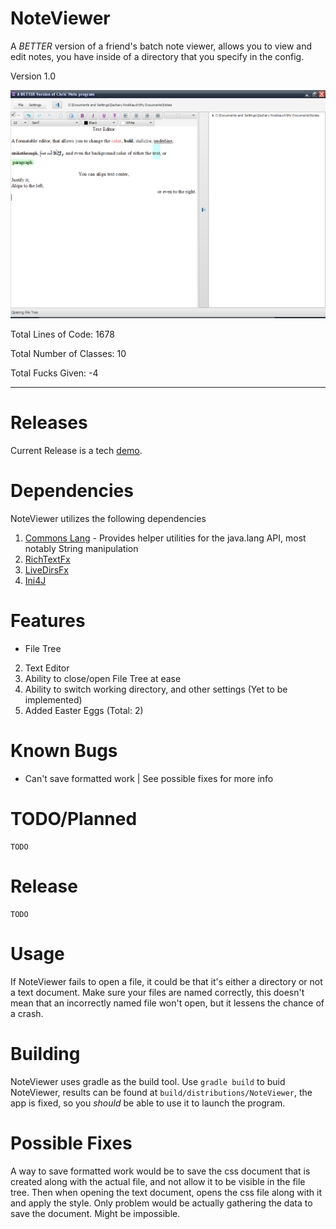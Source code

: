 # NoteViewer

A *BETTER* version of a friend's batch note viewer, allows you to view and edit notes, you have inside of a directory that you specify in the config. 


Version 1.0

 ![Fig.2](readmeimages/screenshot-02-main.png)


Total Lines of Code: 1678

Total Number of Classes: 10

Total Fucks Given: -4

----------------------------------------------------

# Releases

Current Release is a tech [demo](https://github.com/CaptainSly/NoteViewer/releases). 

# Dependencies

NoteViewer utilizes the following dependencies

1. [Commons Lang](https://commons.apache.org/proper/commons-lang) - Provides helper utilities for the java.lang API, most notably String manipulation
2. [RichTextFx](https://www.github.com/TomasMikula/RichTextFX)
3. [LiveDirsFx](https://www.github.com/TomasMikula/LiveDirsFX)
4. [Ini4J](https://ini4j.sourceforge.net)


# Features
- File Tree
2. Text Editor
3. Ability to close/open File Tree at ease
4. Ability to switch working directory, and other settings (Yet to be implemented)
5. Added Easter Eggs (Total: 2)

# Known Bugs
- Can't save formatted work | See possible fixes for more info

# TODO/Planned
	TODO

# Release

	TODO

# Usage

If NoteViewer fails to open a file, it could be that it's either a directory or not a text document. Make sure your files are named correctly, this doesn't mean that an incorrectly named file won't open, but it lessens the chance of a crash.

# Building
NoteViewer uses gradle as the build tool. Use `gradle build` to buid NoteViewer, results can be found at `build/distributions/NoteViewer`, the app is fixed, so you *should* be able to use it to launch the program.

# Possible Fixes
A way to save formatted work would be to save the css document that is created along with the actual file, and not allow it to be visible in the file tree. Then when opening the text document, opens the css file along with it and apply the style. Only problem would be actually gathering the data to save the document. Might be impossible.
